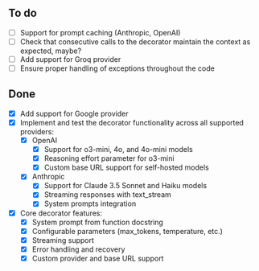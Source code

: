 ## To do

-   [ ] Support for prompt caching (Anthropic, OpenAI)
-   [ ] Check that consecutive calls to the decorator maintain the context as expected, maybe?
-   [ ] Add support for Groq provider
-   [ ] Ensure proper handling of exceptions throughout the code

## Done

-   [x] Add support for Google provider
-   [x] Implement and test the decorator functionality across all supported providers:
    -   [x] OpenAI
        -   [x] Support for o3-mini, 4o, and 4o-mini models
        -   [x] Reasoning effort parameter for o3-mini
        -   [x] Custom base URL support for self-hosted models
    -   [x] Anthropic
        -   [x] Support for Claude 3.5 Sonnet and Haiku models
        -   [x] Streaming responses with text_stream
        -   [x] System prompts integration
-   [x] Core decorator features:
    -   [x] System prompt from function docstring
    -   [x] Configurable parameters (max_tokens, temperature, etc.)
    -   [x] Streaming support
    -   [x] Error handling and recovery
    -   [x] Custom provider and base URL support
